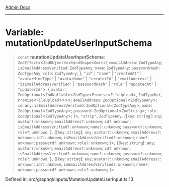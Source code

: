 [Admin Docs](/)

***

# Variable: mutationUpdateUserInputSchema

> `const` **mutationUpdateUserInputSchema**: `ZodEffects`\<`ZodObject`\<`extendShape`\<`Omit`\<\{ `emailAddress`: `ZodTypeAny`; `isEmailAddressVerified`: `ZodTypeAny`; `name`: `ZodTypeAny`; `passwordHash`: `ZodTypeAny`; `role`: `ZodTypeAny`; \}, `"id"` \| `"name"` \| `"createdAt"` \| `"avatarMimeType"` \| `"avatarName"` \| `"creatorId"` \| `"emailAddress"` \| `"isEmailAddressVerified"` \| `"passwordHash"` \| `"role"` \| `"updatedAt"` \| `"updaterId"`\>, \{ `avatar`: `ZodOptional`\<`ZodNullable`\<`ZodType`\<`Promise`\<`FileUpload`\>, `ZodTypeDef`, `Promise`\<`FileUpload`\>\>\>\>; `emailAddress`: `ZodOptional`\<`ZodTypeAny`\>; `id`: `any`; `isEmailAddressVerified`: `ZodOptional`\<`ZodTypeAny`\>; `name`: `ZodOptional`\<`ZodTypeAny`\>; `password`: `ZodOptional`\<`ZodString`\>; `role`: `ZodOptional`\<`ZodTypeAny`\>; \}\>, `"strip"`, `ZodTypeAny`, \{[`key`: `string`]: `any`; `avatar?`: `unknown`; `emailAddress?`: `unknown`; `id?`: `unknown`; `isEmailAddressVerified?`: `unknown`; `name?`: `unknown`; `password?`: `unknown`; `role?`: `unknown`; \}, \{[`key`: `string`]: `any`; `avatar?`: `unknown`; `emailAddress?`: `unknown`; `id?`: `unknown`; `isEmailAddressVerified?`: `unknown`; `name?`: `unknown`; `password?`: `unknown`; `role?`: `unknown`; \}\>, \{[`key`: `string`]: `any`; `avatar?`: `unknown`; `emailAddress?`: `unknown`; `id?`: `unknown`; `isEmailAddressVerified?`: `unknown`; `name?`: `unknown`; `password?`: `unknown`; `role?`: `unknown`; \}, \{[`key`: `string`]: `any`; `avatar?`: `unknown`; `emailAddress?`: `unknown`; `id?`: `unknown`; `isEmailAddressVerified?`: `unknown`; `name?`: `unknown`; `password?`: `unknown`; `role?`: `unknown`; \}\>

Defined in: src/graphql/inputs/MutationUpdateUserInput.ts:13
